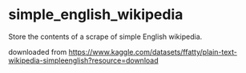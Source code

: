# simple_english_wikipedia
Store the contents of a scrape of simple English wikipedia.

downloaded from https://www.kaggle.com/datasets/ffatty/plain-text-wikipedia-simpleenglish?resource=download
